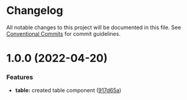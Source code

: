 # Changelog

All notable changes to this project will be documented in this file. See
[Conventional Commits](https://conventionalcommits.org) for commit guidelines.

# 1.0.0 (2022-04-20)


### Features

* **table:** created table component ([917d65a](https://github.com/jonbilous/chakra-react-table/commit/917d65a31ff8e3bf94b6f296331bbcfb1d3c63c0))
